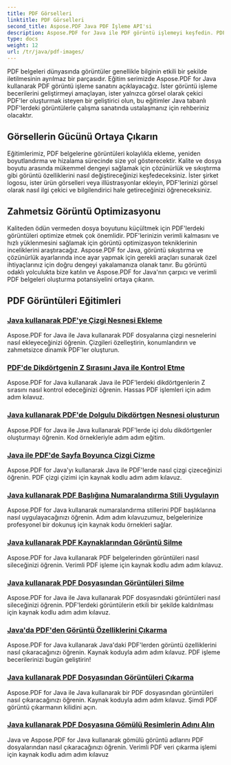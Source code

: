```yaml
---
title: PDF Görselleri
linktitle: PDF Görselleri
second_title: Aspose.PDF Java PDF İşleme API'si
description: Aspose.PDF for Java ile PDF görüntü işlemeyi keşfedin. PDF'lere zahmetsizce resim eklemeyi, değiştirmeyi ve optimize etmeyi öğrenin.
type: docs
weight: 12
url: /tr/java/pdf-images/
---
```


PDF belgeleri dünyasında görüntüler genellikle bilginin etkili bir şekilde iletilmesinin ayrılmaz bir parçasıdır. Eğitim serimizde Aspose.PDF for Java kullanarak PDF görüntü işleme sanatını açıklayacağız. İster görüntü işleme becerilerini geliştirmeyi amaçlayan, ister yalnızca görsel olarak çekici PDF'ler oluşturmak isteyen bir geliştirici olun, bu eğitimler Java tabanlı PDF'lerdeki görüntülerle çalışma sanatında ustalaşmanız için rehberiniz olacaktır.

## Görsellerin Gücünü Ortaya Çıkarın

Eğitimlerimiz, PDF belgelerine görüntüleri kolaylıkla ekleme, yeniden boyutlandırma ve hizalama sürecinde size yol gösterecektir. Kalite ve dosya boyutu arasında mükemmel dengeyi sağlamak için çözünürlük ve sıkıştırma gibi görüntü özelliklerini nasıl değiştireceğinizi keşfedeceksiniz. İster şirket logosu, ister ürün görselleri veya illüstrasyonlar ekleyin, PDF'lerinizi görsel olarak nasıl ilgi çekici ve bilgilendirici hale getireceğinizi öğreneceksiniz.

## Zahmetsiz Görüntü Optimizasyonu

Kaliteden ödün vermeden dosya boyutunu küçültmek için PDF'lerdeki görüntüleri optimize etmek çok önemlidir. PDF'lerinizin verimli kalmasını ve hızlı yüklenmesini sağlamak için görüntü optimizasyon tekniklerinin inceliklerini araştıracağız. Aspose.PDF for Java, görüntü sıkıştırma ve çözünürlük ayarlarında ince ayar yapmak için gerekli araçları sunarak özel ihtiyaçlarınız için doğru dengeyi yakalamanıza olanak tanır. Bu görüntü odaklı yolculukta bize katılın ve Aspose.PDF for Java'nın çarpıcı ve verimli PDF belgeleri oluşturma potansiyelini ortaya çıkarın.

## PDF Görüntüleri Eğitimleri
### [Java kullanarak PDF'ye Çizgi Nesnesi Ekleme](./add-line-object-to-pdf-using-java/)
Aspose.PDF for Java ile Java kullanarak PDF dosyalarına çizgi nesnelerini nasıl ekleyeceğinizi öğrenin. Çizgileri özelleştirin, konumlandırın ve zahmetsizce dinamik PDF'ler oluşturun.
### [PDF'de Dikdörtgenin Z Sırasını Java ile Kontrol Etme](./controlling-z-order-of-rectangle-in-pdf-with-java/)
Aspose.PDF for Java kullanarak Java ile PDF'lerdeki dikdörtgenlerin Z sırasını nasıl kontrol edeceğinizi öğrenin. Hassas PDF işlemleri için adım adım kılavuz.
### [Java kullanarak PDF'de Dolgulu Dikdörtgen Nesnesi oluşturun](./create-filled-rectangle-object-in-pdf-using-java/)
Aspose.PDF for Java ile Java kullanarak PDF'lerde içi dolu dikdörtgenler oluşturmayı öğrenin. Kod örnekleriyle adım adım eğitim.
### [Java ile PDF'de Sayfa Boyunca Çizgi Çizme](./drawing-line-across-the-page-in-pdf-with-java/)
Aspose.PDF for Java'yı kullanarak Java ile PDF'lerde nasıl çizgi çizeceğinizi öğrenin. PDF çizgi çizimi için kaynak kodlu adım adım kılavuz.
### [Java kullanarak PDF Başlığına Numaralandırma Stili Uygulayın](./apply-numbering-style-in-heading-of-pdf-using-java/)
Aspose.PDF for Java kullanarak numaralandırma stillerini PDF başlıklarına nasıl uygulayacağınızı öğrenin. Adım adım kılavuzumuz, belgelerinize profesyonel bir dokunuş için kaynak kodu örnekleri sağlar.
### [Java kullanarak PDF Kaynaklarından Görüntü Silme](./delete-image-from-pdf-resources-using-java/)
Aspose.PDF for Java kullanarak PDF belgelerinden görüntüleri nasıl sileceğinizi öğrenin. Verimli PDF işleme için kaynak kodlu adım adım kılavuz.
### [Java kullanarak PDF Dosyasından Görüntüleri Silme](./delete-images-from-pdf-file-using-java/)
Aspose.PDF for Java ile Java kullanarak PDF dosyasındaki görüntüleri nasıl sileceğinizi öğrenin. PDF'lerdeki görüntülerin etkili bir şekilde kaldırılması için kaynak kodlu adım adım kılavuz.
### [Java'da PDF'den Görüntü Özelliklerini Çıkarma](./extract-image-properties-from-pdf-in-java/)
Aspose.PDF for Java kullanarak Java'daki PDF'lerden görüntü özelliklerini nasıl çıkaracağınızı öğrenin. Kaynak koduyla adım adım kılavuz. PDF işleme becerilerinizi bugün geliştirin!
### [Java kullanarak PDF Dosyasından Görüntüleri Çıkarma](./extract-images-from-pdf-file-using-java/)
Aspose.PDF for Java ile Java kullanarak bir PDF dosyasından görüntüleri nasıl çıkaracağınızı öğrenin. Kaynak koduyla adım adım kılavuz. Şimdi PDF görüntü çıkarmanın kilidini açın.
### [Java kullanarak PDF Dosyasına Gömülü Resimlerin Adını Alın](./get-name-of-images-embedded-in-pdf-file-using-java/)
Java ve Aspose.PDF for Java kullanarak gömülü görüntü adlarını PDF dosyalarından nasıl çıkaracağınızı öğrenin. Verimli PDF veri çıkarma işlemi için kaynak kodlu adım adım kılavuz